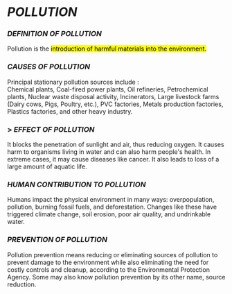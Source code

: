 <html>
  <head>
    <h1> <i> POLLUTION </i> </h1>  
</head>
<body>
  <h3> <i> DEFINITION OF POLLUTION </i></h3>
  Pollution is the <mark> introduction of harmful materials into the environment. </mark>
  <h3> <i> CAUSES OF POLLUTION </i></h3>
  Principal stationary pollution sources include :<br> Chemical plants, Coal-fired power plants, Oil refineries, Petrochemical plants, Nuclear waste disposal activity, Incinerators, Large livestock farms (Dairy cows, Pigs, Poultry, etc.), PVC factories, Metals production factories,
  Plastics factories, and other heavy industry.
  <h3>> <i> EFFECT OF POLLUTION </h3> </i>
  It blocks the penetration of sunlight and air, thus reducing oxygen. It causes harm to organisms living in water and can also harm people's health. In extreme cases, it may cause diseases like cancer. It also leads to loss of a large amount of aquatic life.
    <h3> <i> HUMAN CONTRIBUTION TO POLLUTION </i></h3>
    Humans impact the physical environment in many ways: overpopulation, pollution, burning fossil fuels, and deforestation. Changes like these have triggered climate change, soil erosion, poor air quality, and undrinkable water.
    <h3> <i> PREVENTION OF POLLUTION </i></h3>
    Pollution prevention means reducing or eliminating sources of pollution to prevent damage to the environment while also eliminating the need for costly controls and cleanup, according to the Environmental Protection Agency. Some may also know pollution prevention by its other name,
    source reduction.
</body>
  </html>
